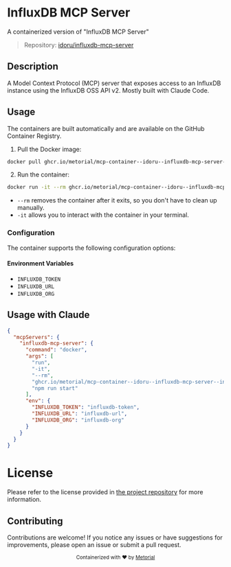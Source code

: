 
# InfluxDB MCP Server

A containerized version of "InfluxDB MCP Server"

> Repository: [idoru/influxdb-mcp-server](https://github.com/idoru/influxdb-mcp-server)

## Description

A Model Context Protocol (MCP) server that exposes access to an InfluxDB instance using the InfluxDB OSS API v2. Mostly built with Claude Code.


## Usage

The containers are built automatically and are available on the GitHub Container Registry.

1. Pull the Docker image:

```bash
docker pull ghcr.io/metorial/mcp-container--idoru--influxdb-mcp-server--influxdb-mcp-server
```

2. Run the container:

```bash
docker run -it --rm ghcr.io/metorial/mcp-container--idoru--influxdb-mcp-server--influxdb-mcp-server 
```

- `--rm` removes the container after it exits, so you don't have to clean up manually.
- `-it` allows you to interact with the container in your terminal.


### Configuration

The container supports the following configuration options:




#### Environment Variables

- `INFLUXDB_TOKEN`
- `INFLUXDB_URL`
- `INFLUXDB_ORG`




## Usage with Claude

```json
{
  "mcpServers": {
    "influxdb-mcp-server": {
      "command": "docker",
      "args": [
        "run",
        "-it",
        "--rm",
        "ghcr.io/metorial/mcp-container--idoru--influxdb-mcp-server--influxdb-mcp-server",
        "npm run start"
      ],
      "env": {
        "INFLUXDB_TOKEN": "influxdb-token",
        "INFLUXDB_URL": "influxdb-url",
        "INFLUXDB_ORG": "influxdb-org"
      }
    }
  }
}
```

# License

Please refer to the license provided in [the project repository](https://github.com/idoru/influxdb-mcp-server) for more information.

## Contributing

Contributions are welcome! If you notice any issues or have suggestions for improvements, please open an issue or submit a pull request.

<div align="center">
  <sub>Containerized with ❤️ by <a href="https://metorial.com">Metorial</a></sub>
</div>
  